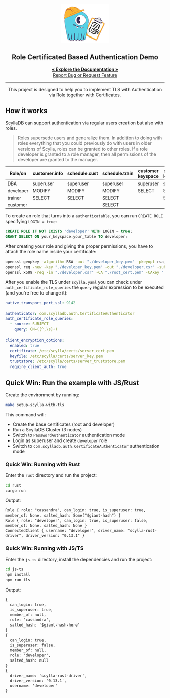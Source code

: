 <p align="center">
  <p align="center">
  <img src=".github/images/logo.png" alt="Logo" width="150">
  </p>
  <h2 align="center"> Role Certificated Based Authentication Demo </h2>

  <p align="center">
    <a href="https://opensource.docs.scylladb.com/stable/operating-scylla/security/certificate-authentication.html">
        <strong>« Explore the Documentation »</strong>
    </a>
    <br />
    <a href="https://github.com/scylladb/role-tls-auth-demo/issues/new">Report Bug or Request Feature</a>
  </p>
</p>
<hr>

<center>
This project is designed to help you to implement TLS with Authentication via Role together with Certificates.
</center>

## How it works

ScyllaDB can support authentication via regular users creation but also with roles.

> Roles supersede users and generalize them. In addition to doing with roles everything that you could previously do with users in older versions of Scylla, roles can be granted to other roles. If a role developer is granted to a role manager, then all permissions of the developer are granted to the manager.

| Role/on  | customer.info | schedule.cust | schedule.train | customer keyspace | schedule keyspace |
|----------|---------------|---------------|----------------|-------------------|-------------------|
| DBA      | superuser     | superuser     | superuser      | superuser         | superuser         |
| developer    | MODIFY        | MODIFY        | MODIFY         | SELECT            | SELECT            |
| trainer  | SELECT        | SELECT        | SELECT         |                   | SELECT            |
| customer |               |               | SELECT         |                   |                   |

To create an role that turns into a `authenticatable`, you can run `CREATE ROLE` specifying `LOGIN = true`:

```sql
CREATE ROLE IF NOT EXISTS 'developer' WITH LOGIN = true;
GRANT SELECT ON your_keyspace.your_table TO developer;
```

After creating your role and giving the proper permissions, you have to attach the role name inside your certificate:

```sh
openssl genpkey -algorithm RSA -out "./developer_key.pem" -pkeyopt rsa_keygen_bits:2048
openssl req -new -key "./developer_key.pem" -out "./developer.csr" -subj "/CN=developer" # /CN=<your-role>
openssl x509 -req -in "./developer.csr" -CA "./root_cert.pem" -CAkey "./root_key.pem" -CAcreateserial -out "./developer.pem" -days 365
```

After you enable the TLS under `scylla.yaml` you can check under `auth_certificate_role_queries` the `query` regular expression to be executed (and you're free to change it):

```yaml
native_transport_port_ssl: 9142

authenticator: com.scylladb.auth.CertificateAuthenticator
auth_certificate_role_queries:
  - source: SUBJECT
    query: CN=([^,\s]+)

client_encryption_options:
  enabled: true
  certificate: /etc/scylla/certs/server_cert.pem
  keyfile: /etc/scylla/certs/server_key.pem
  truststore: /etc/scylla/certs/server_truststore.pem
  require_client_auth: true
```

## Quick Win: Run the example with JS/Rust

Create the environment by running:

```sh
make setup-scylla-with-tls
```

This command will:

* Create the base certificates (root and developer)
* Run a ScyllaDB Cluster (3 nodes)
* Switch to `PasswordAuthenticator` authentication mode
* Login as superuser and create `developer` role
* Switch to `com.scylladb.auth.CertificateAuthenticator` authentication mode

### Quick Win: Running with Rust

Enter the `rust` directory and run the project:

```sh
cd rust
cargo run
```

Output:

```log
Role { role: "cassandra", can_login: true, is_superuser: true, member_of: None, salted_hash: Some("$giant-hash") }
Role { role: "developer", can_login: true, is_superuser: false, member_of: None, salted_hash: None }
ConnectedClient { username: "developer", driver_name: "scylla-rust-driver", driver_version: "0.13.1" }
```

### Quick Win: Running with JS/TS

Enter the `js-ts` directory, install the dependencies and run the project:

```sh
cd js-ts
npm install
npm run tls
```

Output:

```log
{
  can_login: true,
  is_superuser: true,
  member_of: null,
  role: 'cassandra',
  salted_hash: '$giant-hash-here'
}
{
  can_login: true,
  is_superuser: false,
  member_of: null,
  role: 'developer',
  salted_hash: null
}
{
  driver_name: 'scylla-rust-driver',
  driver_version: '0.13.1',
  username: 'developer'
}
```
